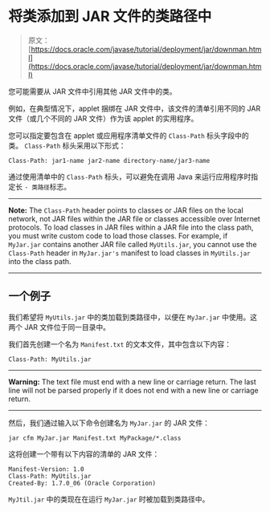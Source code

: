 # 将类添加到 JAR 文件的类路径中

> 原文： [https://docs.oracle.com/javase/tutorial/deployment/jar/downman.html](https://docs.oracle.com/javase/tutorial/deployment/jar/downman.html)

您可能需要从 JAR 文件中引用其他 JAR 文件中的类。

例如，在典型情况下，applet 捆绑在 JAR 文件中，该文件的清单引用不同的 JAR 文件（或几个不同的 JAR 文件）作为该 applet 的实用程序。

您可以指定要包含在 applet 或应用程序清单文件的 `Class-Path` 标头字段中的类。 `Class-Path` 标头采用以下形式：

```
Class-Path: jar1-name jar2-name directory-name/jar3-name

```

通过使用清单中的 `Class-Path` 标头，可以避免在调用 Java 来运行应用程序时指定长 `- 类路径`标志。

* * *

**Note:** The `Class-Path` header points to classes or JAR files on the local network, not JAR files within the JAR file or classes accessible over Internet protocols. To load classes in JAR files within a JAR file into the class path, you must write custom code to load those classes. For example, if `MyJar.jar` contains another JAR file called `MyUtils.jar`, you cannot use the `Class-Path` header in `MyJar.jar's` manifest to load classes in `MyUtils.jar` into the class path.

* * *

## 一个例子

我们希望将 `MyUtils.jar` 中的类加载到类路径中，以便在 `MyJar.jar` 中使用。这两个 JAR 文件位于同一目录中。

我们首先创建一个名为 `Manifest.txt` 的文本文件，其中包含以下内容：

```
Class-Path: MyUtils.jar

```

* * *

**Warning:** The text file must end with a new line or carriage return. The last line will not be parsed properly if it does not end with a new line or carriage return.

* * *

然后，我们通过输入以下命令创建名为 `MyJar.jar` 的 JAR 文件：

```
jar cfm MyJar.jar Manifest.txt MyPackage/*.class

```

这将创建一个带有以下内容的清单的 JAR 文件：

```
Manifest-Version: 1.0
Class-Path: MyUtils.jar
Created-By: 1.7.0_06 (Oracle Corporation)

```

`MyJtil.jar` 中的类现在在运行 `MyJar.jar` 时被加载到类路径中。